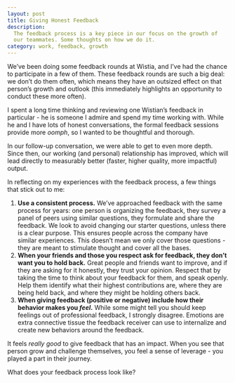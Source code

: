 ```yaml
---
layout: post
title: Giving Honest Feedback
description:
  The feedback process is a key piece in our focus on the growth of
  our teammates. Some thoughts on how we do it.
category: work, feedback, growth
---
```


We’ve been doing some feedback rounds at Wistia, and I’ve had the chance to
participate in a few of them. These feedback rounds are such a big deal: we
don’t do them often, which means they have an outsized effect on that person’s
growth and outlook (this immediately highlights an opportunity to conduct these
more often).

I spent a long time thinking and reviewing one Wistian’s feedback in
particular - he is someone I admire and spend my time working with. While he
and I have lots of honest conversations, the formal feedback sessions provide
more _oomph_, so I wanted to be thoughtful and thorough.

In our follow-up conversation, we were able to get to even more depth. Since
then, our working (and personal) relationship has improved, which will lead
directly to measurably better (faster, higher quality, more impactful) output.

In reflecting on my experiences with the feedback process, a few things that
stick out to me:

1. **Use a consistent process.** We’ve approached feedback with the same
process for years: one person is organizing the feedback, they survey a panel
of peers using similar questions, they formulate and share the feedback. We
look to avoid changing our starter questions, unless there is a clear purpose.
This ensures people across the company have similar experiences. This doesn’t
mean we only cover those questions - they are meant to stimulate thought and
cover all the bases.
2. **When your friends and those you respect ask for
feedback, they don’t want you to hold back.** Great people and friends want to
improve, and if they are asking for it honestly, they trust your opinion.
Respect that by taking the time to think about your feedback for them, and
speak openly. Help them identify what their highest contributions are, where
they are being held back, and where they might be holding others back.
3.  **When giving feedback (positive or negative) include how their behavior
makes you _feel_.** While some might tell you should keep feelings out of
professional feedback, I strongly disagree. Emotions are extra connective
tissue the feedback receiver can use to internalize and create new behaviors
around the feedback.

It feels _really good_ to give feedback that has an impact. When you see that
person grow and challenge themselves, you feel a sense of leverage - you played
a part in their journey.

What does your feedback process look like?

